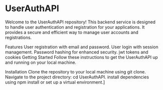 # UserAuthAPI
Welcome to the UserAuthAPI repository! This backend service is designed to handle user authentication and registration for your applications. It provides a secure and efficient way to manage user accounts and registrations.

Features
User registration with email and password.
User login with session management.
Password hashing for enhanced security.
jwt tokens and cookies
Getting Started
Follow these instructions to get the UserAuthAPI up and running on your local machine.

Installation
Clone the repository to your local machine using git clone.
Navigate to the project directory: cd UserAuthAPI.
 install dependencies using npm install or set up a virtual environment.]
